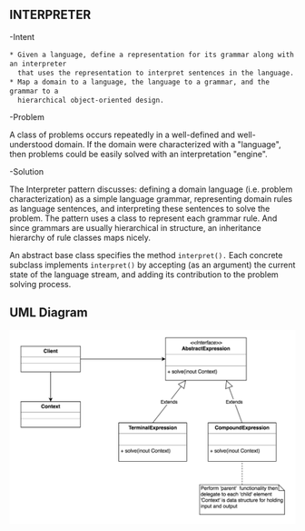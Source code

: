 INTERPRETER
-----------
    
-Intent

    * Given a language, define a representation for its grammar along with an interpreter
      that uses the representation to interpret sentences in the language.
    * Map a domain to a language, the language to a grammar, and the grammar to a 
      hierarchical object-oriented design.
      
-Problem

   A class of problems occurs repeatedly in a well-defined and well-understood domain. 
   If the domain were characterized with a "language", then problems could be easily 
   solved with an interpretation "engine".
     
-Solution

  The Interpreter pattern discusses: defining a domain language (i.e. problem 
  characterization) as a simple language grammar, representing domain rules as language
  sentences, and interpreting these sentences to solve the problem. The pattern uses
  a class to represent each grammar rule. And since grammars are usually hierarchical 
  in structure, an inheritance hierarchy of rule classes maps nicely.
    
  An abstract base class specifies the method ```interpret().``` Each concrete subclass 
  implements  ```interpret()``` by accepting (as an argument) the current state of the 
  language stream, and adding its contribution to the problem solving process.
  
UML Diagram
-----------

![](../screenshots/interpreter.png)  
    
    

    
     
     
     
 
    